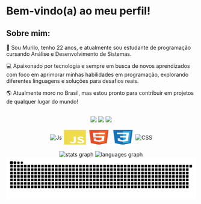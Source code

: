 # Bem-vindo(a) ao meu perfil!

## Sobre mim:

👋 Sou Murilo, tenho 22 anos, e atualmente sou estudante de programação cursando Análise e Desenvolvimento de Sistemas. 

💻 Apaixonado por tecnologia e sempre em busca de novos aprendizados com foco em aprimorar minhas habilidades em programação, explorando diferentes linguagens e soluções para desafios reais.

🌎 Atualmente moro no Brasil, mas estou pronto para contribuir em projetos de qualquer lugar do mundo!

<br>
 
<div align="center"> 
  <a href="https://www.linkedin.com/in/murilodays/" target="_blank"><img src="https://img.shields.io/badge/-LinkedIn-%230077B5?style=for-the-badge&logo=linkedin&logoColor=white" target="_blank"></a>
  <a href = "mailto:contatomurilodays@gmail.com"><img src="https://img.shields.io/badge/Gmail-D14836?style=for-the-badge&logo=gmail&logoColor=white"></a>
  <a href="https://instagram.com/murilodays" target="_blank"><img src="https://img.shields.io/badge/-Instagram-%23E4405F?style=for-the-badge&logo=instagram&logoColor=white" target="_blank"></a>
</div>

<div align="center" style="display: inline_block"><br>
  <img  align="center" alt="Js" height="40" width="60" src="https://cdn.jsdelivr.net/gh/devicons/devicon@latest/icons/react/react-original.svg">
  <img align="center" alt="Js" height="40" width="60" src="https://raw.githubusercontent.com/devicons/devicon/master/icons/javascript/javascript-plain.svg">
  <img align="center" alt="HTML" height="40" width="60" src="https://raw.githubusercontent.com/devicons/devicon/master/icons/html5/html5-original.svg">
  <img align="center" alt="CSS" height="40" width="60" src="https://raw.githubusercontent.com/devicons/devicon/master/icons/css3/css3-original.svg">
  <img align="center" alt="CSS" height="40" width="60" src="https://cdn.jsdelivr.net/gh/devicons/devicon@latest/icons/python/python-original.svg">
</div>

<br>

<div align="center">
  <img src="https://github-readme-stats.vercel.app/api?username=murilodays&hide_title=false&hide_rank=false&show_icons=true&include_all_commits=true&count_private=true&disable_animations=false&theme=slateorange&locale=en&hide_border=false&order=1" height="150" alt="stats graph"  />
  <img src="https://github-readme-stats.vercel.app/api/top-langs?username=murilodays&locale=en&hide_title=false&layout=compact&card_width=320&langs_count=5&theme=slateorange&hide_border=false&order=2" height="150" alt="languages graph"  />
</div>

<div alight="center">
<img src="https://raw.githubusercontent.com/murilodays/murilodays/output/snake.svg" alt="Snake animation" />
</div>

